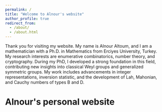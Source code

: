 ```yaml
---
permalink: /
title: "Welcome to Alnour's website"
author_profile: true
redirect_from: 
  - /about/
  - /about.html
---
```


Thank you for visiting my website. My name is Alnour Altoum, and I am a mathematician with a Ph.D. in Mathematics from Erciyes University, Turkey. My research interests are enumerative combinatorics, number theory, and cryptography. During my PhD, I developed a strong foundation in this field, contributing new insights into classical Weyl groups and generalized symmetric groups. My work includes advancements in integer representations, inversion statistic, and the development of Lah, Mahonian, and Cauchy numbers of types B and D.

Alnour's personal website
======


